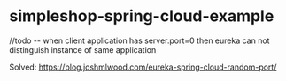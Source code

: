 # simpleshop-spring-cloud-example

//todo -- when client application has server.port=0 then eureka can not distinguish instance of same application

Solved: https://blog.joshmlwood.com/eureka-spring-cloud-random-port/